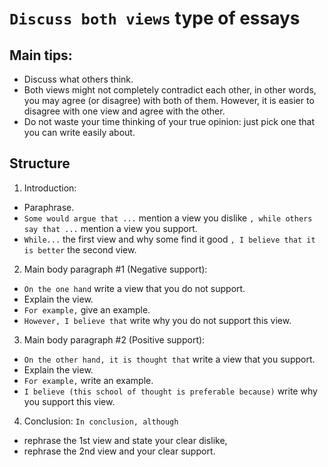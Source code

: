 # `Discuss both views` type of essays


## Main tips:

- Discuss what others think.
- Both views might not completely contradict each other,
in other words, you may agree (or disagree) with both of them.
However, it is easier to disagree with one view and agree with the other.
- Do not waste your time thinking of your true opinion:
just pick one that you can write easily about.


## Structure

1. Introduction:
  - Paraphrase.
  - `Some would argue that ...` mention a view you dislike
  `, while others say that ...` mention a view you support.
  - `While...` the first view and why some find it good `, I believe that it is better` the second view.
2. Main body paragraph #1 (Negative support):
  - `On the one hand` write a view that you do not support.
  - Explain the view.
  - `For example,` give an example.
  - `However, I believe that` write why you do not support this view.
3. Main body paragraph #2 (Positive support):
  - `On the other hand, it is thought that` write a view that you support.
  - Explain the view.
  - `For example,` write an example.
  - `I believe (this school of thought is preferable because)` write why you support this view.
4. Conclusion: `In conclusion, although`
  - rephrase the 1st view and state your clear dislike,
  - rephrase the 2nd view and your clear support. 
